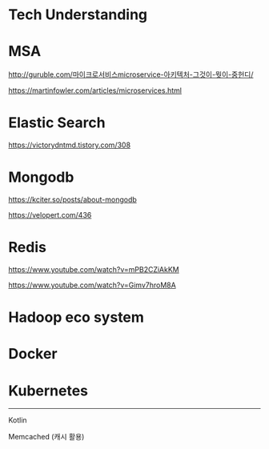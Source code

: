 # Tech Understanding

# MSA

<http://guruble.com/마이크로서비스microservice-아키텍처-그것이-뭣이-중헌디/>

<https://martinfowler.com/articles/microservices.html>

# Elastic Search

<https://victorydntmd.tistory.com/308>

# Mongodb

<https://kciter.so/posts/about-mongodb>

<https://velopert.com/436>

# Redis

<https://www.youtube.com/watch?v=mPB2CZiAkKM>

<https://www.youtube.com/watch?v=Gimv7hroM8A>

# Hadoop eco system

# Docker

# Kubernetes

---

Kotlin

Memcached (캐시 활용)
